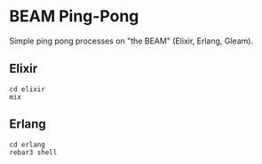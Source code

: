 # BEAM Ping-Pong

Simple ping pong processes on "the BEAM" (Elixir, Erlang, Gleam).

## Elixir

```
cd elixir
mix
```

## Erlang

```
cd erlang
rebar3 shell
```

